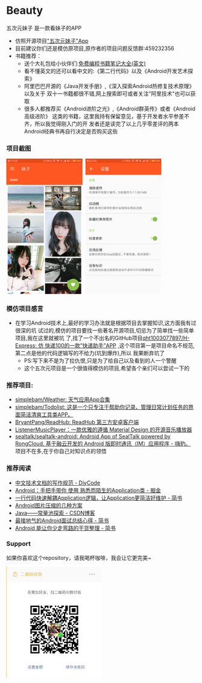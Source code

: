 # Beauty
五次元妹子 是一款看妹子的APP

* 仿照开源项目["五次元妹子"App](https://github.com/DanteAndroid/Beauty)
* 目前建议你们还是模仿原项目,原作者的项目问题反馈群:459232356
* 书籍推荐：
  * 送个大礼包给小伙伴们:[免费编程书籍笔记大全(英文)](http://goalkicker.com/)
  * 看不懂英文的还可以看中文的:《第二行代码》以及《Android开发艺术探索》
  * 阿里巴巴开源的《Java开发手册》,《深入探索Android热修复技术原理》以及关于
    双十一书籍都很不错,网上搜索即可或者关注"阿里技术"也可以获取
  * 很多人都推荐买《Android进阶之光》,《Android群英传》或者《Android高级进阶》
    这类的书籍，这里我持有保留意见，基于开发者水平参差不齐，所以我觉得刚入门的开
    发者还是读完了以上几乎零差评的两本Android经典书再自行决定是否购买这些


### 项目截图
<a href="./art/meizi.png"><img src="./art/meizi.png" width="40%"/></a><img height="0" width="8px"/><a href="./art/setting.png"><img src="./art/setting.png" width="40%"/></a>


### 模仿项目感言
* 在学习Android技术上,最好的学习办法就是根据项目去掌握知识,这方面我有过很深的坑
  试过的,模仿的项目要找一些著名开源项目,切忌为了简单找一些简单项目,我在这里就被坑
  了,找了一个不出名的GitHub项目[qht1003077897/H-Express: 仿 快递100的一款”快递助手”APP](https://github.com/qht1003077897/H-Express)
  ,这个项目第一是项目命名不规范,第二点是他的代码逻辑写的不给力(坑到爆炸),所以
  我果断弃坑了
  * PS:写下来不是为了拉仇恨,只是为了给自己以及看到的人一个警醒
  * 这个五次元项目是一个很值得模仿的项目,希望各个亲们可以尝试一下的

### 推荐项目:
* [simplebam/Weather: 天气应用App合集](https://github.com/simplebam/Weather)
* [simplebam/Todolist: 这是一个只专注于帮助你记录、管理日常计划任务的界面简洁清爽工具类APP。 ](https://github.com/simplebam/Todolist)
* [BryantPang/ReadHub: ReadHub 第三方安卓客户端](https://github.com/BryantPang/ReadHub)
* [ListenerMusicPlayer：一款优雅的遵循 Material Design 的开源音乐播放器]( https://www.diycode.cc/projects/hefuyicoder/ListenerMusicPlayer)
* [sealtalk/sealtalk-android: Android App of SealTalk powered by RongCloud. 基于融云开发的 Android 版即时通讯（IM）应用程序 - 嗨豹。 ](https://github.com/sealtalk/sealtalk-android)
项目不在多,在于你自己对知识点的领悟


### 推荐阅读
* [中文技术文档的写作规范 - DiyCode](https://www.diycode.cc/topics/941)
* [Android：手把手带你 使用 熟悉而陌生的Application类 - 掘金 ](https://juejin.im/post/5a5413f4f265da3e497fe8b9)
* [一行代码快速解耦Application逻辑，让Application更简洁好维护 - 简书 ](https://www.jianshu.com/p/23b9ba9b685d?utm_source=gank.io&utm_medium=email)
* [Android图片压缩的几种方案 ](http://mp.weixin.qq.com/s/-ixGY5E34Fbsy0N3-XTk-Q?utm_source=gank.io&utm_medium=email)
* [Java——常量池探索 - CSDN博客 ](https://blog.csdn.net/qian520ao/article/details/78988417)
* [最接地气的Android面试总结心得 - 简书 ](https://www.jianshu.com/p/d800165da455)
* [Android 能让你少走弯路的干货整理 - 简书 ](https://www.jianshu.com/p/514656c383a2)


### Support
如果你喜欢这个repository，请我喝杯咖啡，我会让它更完美~  </p>
<a href="./get_me_a_drink.png"><img src="./get_me_a_drink.png" width="50%" height="50%"/></a>